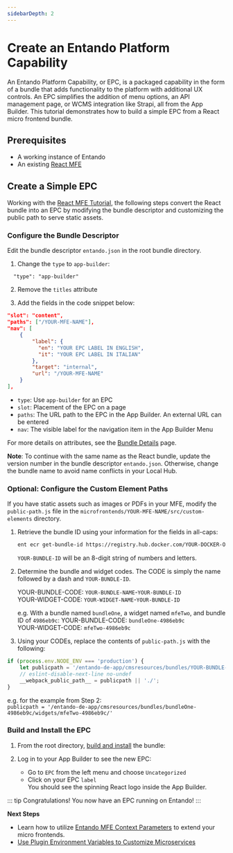 ```yaml
---
sidebarDepth: 2
---
```


# Create an Entando Platform Capability 

An Entando Platform Capability, or EPC, is a packaged capability in the form of a bundle that adds functionality to the platform with additional UX controls. An EPC simplifies the addition of menu options, an API management page, or WCMS integration like Strapi, all from the App Builder. This tutorial demonstrates how to build a simple EPC from a React micro frontend bundle.

## Prerequisites
* A working instance of Entando
* An existing [React MFE](react.md)


## Create a Simple EPC
Working with the [React MFE Tutorial](react.md), the following steps convert the React bundle into an EPC by modifying the bundle descriptor and customizing the public path to serve static assets. 

### Configure the Bundle Descriptor
Edit the bundle descriptor `entando.json` in the root bundle directory. 
1. Change the `type` to `app-builder`:
```
  "type": "app-builder" 
```
2) Remove the `titles` attribute


3) Add the fields in the code snippet below:

``` json
"slot": "content",
"paths": ["/YOUR-MFE-NAME"],
"nav": [
    {
        "label": {
          "en": "YOUR EPC LABEL IN ENGLISH",
          "it": "YOUR EPC LABEL IN ITALIAN"
        },
        "target": "internal", 
        "url": "/YOUR-MFE-NAME"
    }
],    
```
* `type`: Use `app-builder` for an EPC
* `slot`: Placement of the EPC on a page
* `paths`: The URL path to the EPC in the App Builder. An external URL can be entered 
* `nav`: The visible label for the navigation item in the App Builder Menu

For more details on attributes, see the [Bundle Details](../../../docs/curate/bundle-details.md#micro-frontends-specifications) page.  

**Note**: To continue with the same name as the React bundle, update the version number in the bundle descriptor `entando.json`. Otherwise, change the bundle name to avoid name conflicts in your Local Hub.

### Optional: Configure the Custom Element Paths
If you have static assets such as images or PDFs in your MFE, modify the `public-path.js` file in the `microfrontends/YOUR-MFE-NAME/src/custom-elements` directory.
1. Retrieve the bundle ID using your information for the fields in all-caps:
     ``` sh
     ent ecr get-bundle-id https://registry.hub.docker.com/YOUR-DOCKER-ORGANIZATION/YOUR-BUNDLE-NAME
     ```
     `YOUR-BUNDLE-ID` will be an 8-digit string of numbers and letters.  
  
2. Determine the bundle and widget codes. The CODE is simply the name followed by a dash and `YOUR-BUNDLE-ID`. 

     YOUR-BUNDLE-CODE: `YOUR-BUNDLE-NAME`-`YOUR-BUNDLE-ID`  
     YOUR-WIDGET-CODE: `YOUR-WIDGET-NAME`-`YOUR-BUNDLE-ID`
  
     e.g. With a bundle named `bundleOne`, a widget named `mfeTwo`, and bundle ID of `4986eb9c`:
     YOUR-BUNDLE-CODE: `bundleOne-4986eb9c`  
     YOUR-WIDGET-CODE: `mfeTwo-4986eb9c`
   
3. Using your CODEs, replace the contents of `public-path.js` with the following:

``` js
if (process.env.NODE_ENV === 'production') {
    let publicpath = '/entando-de-app/cmsresources/bundles/YOUR-BUNDLE-CODE/widgets/YOUR-WIDGET-CODE/'
    // eslint-disable-next-line no-undef
    __webpack_public_path__ = publicpath || './';
}
```
e.g. for the example from Step 2:  
`publicpath = '/entando-de-app/cmsresources/bundles/bundleOne-4986eb9c/widgets/mfeTwo-4986eb9c/'`

### Build and Install the EPC
1. From the root directory, [build and install](../pb/publish-project-bundle.md) the bundle:
   <EntandoInstall71/>

2. Log in to your App Builder to see the new EPC:
     * Go to `EPC` from the left menu and choose `Uncategorized` 
     * Click on your EPC `label`   
     You should see the spinning React logo inside the App Builder. 

::: tip Congratulations!
You now have an EPC running on Entando!
:::
 
**Next Steps**

* Learn how to utilize [Entando MFE Context Parameters](context-params.md) to extend your micro frontends.
* [Use Plugin Environment Variables to Customize Microservices](../../devops/plugin-environment-variables.md)
